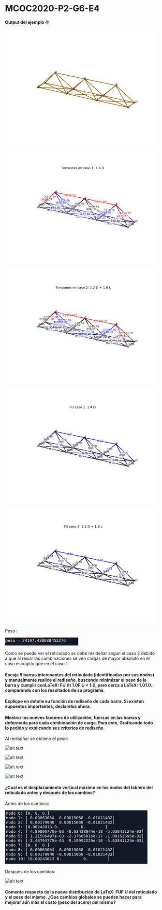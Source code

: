 # MCOC2020-P2-G6-E4

#### Output del ejemplo 4:

![alt text](https://github.com/FelipeAravenaR98/MCOC2020-P2-G6-E4/blob/main/reticulado.png?raw=true)

![alt text](https://github.com/FelipeAravenaR98/MCOC2020-P2-G6-E4/blob/main/Tensiones%20caso%201.png?raw=true)

![alt text](https://github.com/FelipeAravenaR98/MCOC2020-P2-G6-E4/blob/main/Tension%20caso%202.png?raw=true)

![alt text](https://github.com/FelipeAravenaR98/MCOC2020-P2-G6-E4/blob/main/Fu%20caso%201.png?raw=true)

![alt text](https://github.com/FelipeAravenaR98/MCOC2020-P2-G6-E4/blob/main/FU%20caso%202.png?raw=true)

Peso :

![alt text](https://github.com/FelipeAravenaR98/MCOC2020-P2-G6-E4/blob/main/Peso.JPG?raw=true)

Como se puede ver el reticulado se debe resideñar segun el caso 2 debido a que al reisar las combinaciones se ven cargas de mayor absoluto en el caso escogido que en el caso 1.



#### Escoja 5 barras interesantes del reticulado (identificadas por sus nodos) y manualmente realice el rediseño, buscando minimizar el peso de la barra y cumplir conLaTeX: FU \lt 1.0F U < 1.0, pero cerca a LaTeX: 1.01.0. . comparando con los resultados de su programa. 

#### Explique en detalle su función de rediseño de cada barra. Si existen supuestos importantes, declarelos ahora. 

#### Mostrar los nuevos factores de utilización, fuerzas en las barras y deformada para cada combinación de carga. Para esto, Graficando todo lo pedido y explicando sus criterios de rediseño. 
Al rediseñar se obtiene el peso: 

![alt text](https://github.com/FelipeAravenaR98/MCOC2020-P2-G6-E4/blob/main/Peso%20redise%C3%B1o%20funcion.JPG?raw=true)

![alt text](https://github.com/FelipeAravenaR98/MCOC2020-P2-G6-E4/blob/main/Tensiones%20Redise%C3%B1o%20caso%202.png?raw=true)

![alt text](https://github.com/FelipeAravenaR98/MCOC2020-P2-G6-E4/blob/main/FU%20redise%C3%B1o%20caso%202.png?raw=true)

![alt text](https://github.com/FelipeAravenaR98/MCOC2020-P2-G6-E4/blob/main/Deformada%20redise%C3%B1o.png?raw=true)


#### ¿Cual es el desplazamiento vertical máximo en los nodos del tablero del reticulado antes y después de los cambios?

Antes de los cambios:

![alt text](https://github.com/FelipeAravenaR98/MCOC2020-P2-G6-E4/blob/main/Desplazamiento%20antes.JPG?raw=true)

Despues de los cambios:

![alt text](https://github.com/FelipeAravenaR98/MCOC2020-P2-G6-E4/blob/main/Desplazamientos%20nodos%20redise%C3%B1o%20funcion.JPG?raw=true)

#### Comente respecto de la nueva distribución de LaTeX: FUF U del reticulado y el peso del mismo. ¿Que cambios globales se pueden hacer para mejorar aún más el costo (peso del acero) del mismo? 
